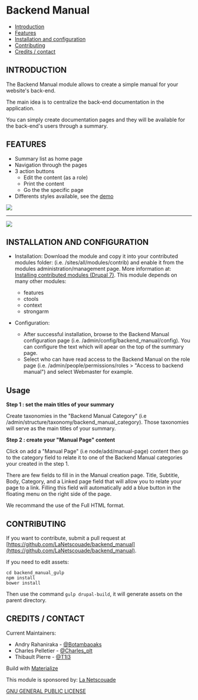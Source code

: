 # Backend Manual

* [Introduction](https://github.com/LaNetscouade/backend_manual/blob/master/README.md#introduction)
* [Features](https://github.com/LaNetscouade/backend_manual/blob/master/README.md#features)
* [Installation and configuration](https://github.com/LaNetscouade/backend_manual/blob/master/README.md#installation-and-configuration)
* [Contributing](https://github.com/LaNetscouade/backend_manual/blob/master/README.md#contributing)
* [Credits / contact](https://github.com/LaNetscouade/backend_manual/blob/master/README.md#credits--contact)

## INTRODUCTION

The Backend Manual module allows to create a simple manual for your website's back-end.

The main idea is to centralize the back-end documentation in the application.

You can simply create documentation pages and they will be available for the back-end's users through a summary.

## FEATURES

* Summary list as home page
* Navigation through the pages
* 3 action buttons
  * Edit the content (as a role)
  * Print the content
  * Go the the specific page
* Differents styles available, see the [demo](http://cpelletier.github.io/backend_manual)

<img src="https://dl.dropboxusercontent.com/u/21760427/Backend-manual/Backend_manual%203.png">

***

<img src="https://dl.dropboxusercontent.com/u/21760427/Backend-manual/Backend_manual%202.png">


## INSTALLATION AND CONFIGURATION

- Installation:
Download the module and copy it into your contributed modules folder:
(i.e. /sites/all/modules/contrib) and enable it from the modules administration/management page.
More information at: [Installing contributed modules (Drupal 7)](http://drupal.org/documentation/install/modules-themes/modules-7).
This module depends on many other modules:
    - features
    - ctools
    - context
    - strongarm

- Configuration:
    - After successful installation, browse to the Backend Manual configuration page (i.e. /admin/config/backend_manual/config). You can configure the text which will apear on the top of the summary page.
    - Select who can have read access to the Backend Manual on the role page (i.e. /admin/people/permissions/roles > "Access to backend manual") and select Webmaster for example.

## Usage

**Step 1 : set the main titles of your summary**

Create taxonomies in the "Backend Manual Category" (i.e /admin/structure/taxonomy/backend_manual_category). Those taxonomies will serve as the main titles of your summary.

**Step 2 : create your "Manual Page" content**

Click on add a "Manual Page" (i.e node/add/manual-page)  content then go to the category  field  to relate it to one of the Backend Manual categories your created in the step 1.

There are few fields to fill in in the Manual creation page. Title, Subtitle, Body, Category, and a Linked page field that will allow you to relate your page to a link. Filling this field will automatically add a blue button in the floating menu on the right side of the page.

We recommand the use of the Full HTML format.

## CONTRIBUTING

If you want to contribute, submit a pull request at [https://github.com/LaNetscouade/backend_manual](https://github.com/LaNetscouade/backend_manual).

If you need to edit assets:

    cd backend_manual_gulp
    npm install
    bower install

Then use the command ```gulp drupal-build```, it will generate assets on the parent directory.


## CREDITS / CONTACT

Current Maintainers:
- Andry Rahaniraka - [@Botambaoaks](https://twitter.com/botambaoaks)
- Charles Pelletier - [@Charles_plt](https://twitter.com/charles_plt)
- Thibault Pierre - [@T1l3](https://twitter.com/t1l3)

Build with [Materialize](http://materializecss.com/)

This module is sponsored by:
[La Netscouade](http://www.lanetscouade.com)

[GNU GENERAL PUBLIC LICENSE](LICENSE.txt)
